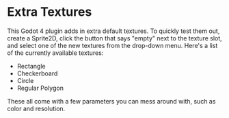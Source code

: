 # Extra Textures
This Godot 4 plugin adds in extra default textures. To quickly test them out, create a Sprite2D, click the button that says "empty" next to the texture slot, and select one of the new textures from the drop-down menu.
Here's a list of the currently available textures:
- Rectangle
- Checkerboard
- Circle
- Regular Polygon

These all come with a few parameters you can mess around with, such as color and resolution.
